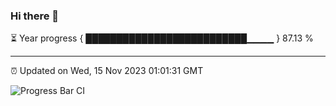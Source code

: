 ### Hi there 👋

⏳ Year progress { ██████████████████████████▁▁▁▁ } 87.13 %

---

⏰ Updated on Wed, 15 Nov 2023 01:01:31 GMT

![Progress Bar CI](https://github.com/liununu/liununu/workflows/Progress%20Bar%20CI/badge.svg)
